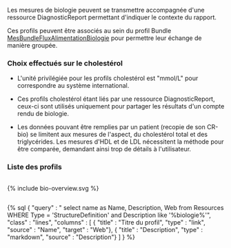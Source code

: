 
Les mesures de biologie peuvent se transmettre accompagnée d'une ressource DiagnosticReport permettant d'indiquer le contexte du rapport.

Ces profils peuvent être associés au sein du profil Bundle [MesBundleFluxAlimentationBiologie](./StructureDefinition-mesures-bundle-flux-alimentation-biologie.html) pour permettre leur échange de manière groupée.

### Choix effectués sur le cholestérol

* L'unité privilégiée pour les profils cholestérol est "mmol/L" pour correspondre au système international.

* Ces profils cholestérol étant liés par une ressource DiagnosticReport, ceux-ci sont utilisés uniquement pour partager les résultats d'un compte rendu de biologie.

* Les données pouvant être remplies par un patient (recopie de son CR-bio) se limitent aux mesures de l'aspect, du cholestérol total et des triglycérides. Les mesures d'HDL et de LDL nécessitent la méthode pour être comparée, demandant ainsi trop de détails à l'utilisateur.

### Liste des profils

<div class="figure" style="width:100%; overflow:auto">
    <p>{% include bio-overview.svg %}</p>
</div>

{% sql {
  "query" : " select name as Name, Description, Web from Resources WHERE Type = 'StructureDefinition' and Description like '%biologie%'",
  "class" : "lines",
  "columns" : [
    { "title" : "Titre du profil", "type" : "link", "source" : "Name", "target" : "Web"},
    { "title" : "Description", "type" : "markdown", "source" : "Description"}
  ]
} %}

